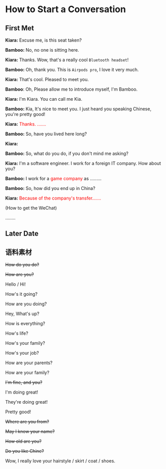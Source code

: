 # How to Start a Conversation



## First Met

**Kiara:** Excuse me, is this seat taken?

**Bamboo:**  No, no one is sitting here.



**Kiara:** Thanks. Wow, that's a really cool `Bluetooth headset`! 

**Bamboo:** Oh, thank you. This is `Airpods pro`, I love it very much.



**Kiara:** That's cool. Pleased to meet you.

**Bamboo**: Oh, Please allow me to introduce myself, I'm Bamboo.

**Kiara:** I'm Kiara. You can call me Kia.

**Bamboo:** Kia, It's nice to meet you. I just heard you speaking Chinese, you're pretty good!

**Kiara:** <font color="red">Thanks. .......</font>



**Bamboo:** So, have you lived here long?

**Kiara:** 

**Bamboo:** So, what do you do, if you don't mind me asking? 

**Kiara:** I'm a software engineer. I work for a foreign IT company. How about you?

**Bamboo:**  I work for a  <font color="red">game company</font> as .........



**Bamboo:**  So, how did you end up in China?

**Kiara:** <font color="red">Because of the company's transfer.......</font>



(How to get the WeChat)

........



## Later Date



## 语料素材

~~How do you do?~~

~~How are you?~~ 

Hello / Hi!

How's it going? 

How are you doing?

Hey, What's up?



How is everything? 

How's life? 

How's your family? 

How's your job? 

How are your parents? 

How are your family? 



~~I'm fine, and you?~~ 



I'm doing great! 

They're doing great! 

Pretty good! 



~~Where are you from?~~ 

~~May I know your name?~~ 

~~How old are you?~~ 

~~Do you like Chine?~~ 



Wow, I really love your hairstyle / skirt / coat / shoes.







